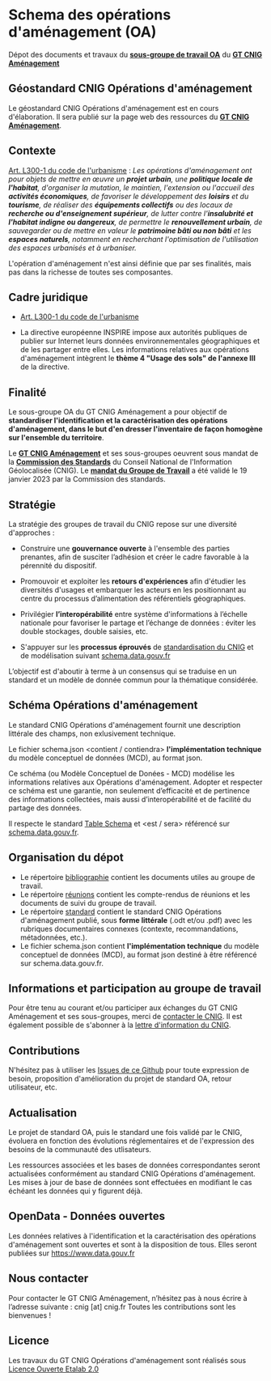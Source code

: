 # Schema des opérations d'aménagement (OA)
Dépot des documents et travaux du **[sous-groupe de travail OA](http://cnig.gouv.fr/gt-friches-a25940.html#Sous-groupe-Operations-d-amenagement)** du **[GT CNIG Aménagement](http://cnig.gouv.fr/gt-friches-a25940.html)**

## Géostandard CNIG Opérations d'aménagement

Le géostandard CNIG Opérations d'aménagement est en cours d'élaboration. Il sera publié sur la page web des ressources du **[GT CNIG Aménagement](http://cnig.gouv.fr/gt-friches-a25940.html)**.

## Contexte

[Art. L300-1 du code de l'urbanisme](https://www.legifrance.gouv.fr/codes/article_lc/LEGIARTI000037666634/2018-11-25) : *Les opérations d'aménagement ont pour objets de mettre en œuvre un **projet urbain**, une **politique locale de l'habitat**, d'organiser la mutation, le maintien, l'extension ou l'accueil des **activités économiques**, de favoriser le développement des **loisirs** et du **tourisme**, de réaliser des **équipements collectifs** ou des locaux de **recherche ou d'enseignement supérieur**, de lutter contre l'**insalubrité et l'habitat indigne ou dangereux**, de permettre le **renouvellement urbain**, de sauvegarder ou de mettre en valeur le **patrimoine bâti ou non bâti** et les **espaces naturels**, notamment en recherchant l'optimisation de l'utilisation des espaces urbanisés et à urbaniser.*

L'opération d'aménagement n'est ainsi définie que par ses finalités, mais pas dans la richesse de toutes ses composantes.

## Cadre juridique

- [Art. L300-1 du code de l'urbanisme](https://www.legifrance.gouv.fr/codes/article_lc/LEGIARTI000037666634/2018-11-25)
  
- La directive européenne INSPIRE impose aux autorités publiques de publier sur Internet leurs données environnementales géographiques et de les partager entre elles. Les informations relatives aux opérations d'aménagement intègrent le **thème 4 "Usage des sols" de l'annexe III** de la directive.

## Finalité
Le sous-groupe OA du GT CNIG Aménagement a pour objectif de **standardiser l'identification et la caractérisation des opérations d'aménagement, dans le but d'en dresser l'inventaire de façon homogène sur l'ensemble du territoire**.

Le **[GT CNIG Aménagement](http://cnig.gouv.fr/gt-friches-a25940.html)** et ses sous-groupes oeuvrent sous mandat de la **[Commission des Standards](http://cnig.gouv.fr/?page_id=640)** du Conseil National de l'Information Géolocalisée (CNIG). Le **[mandat du Groupe de Travail](http://cnig.gouv.fr/IMG/pdf/230119_mandat_gt_cnig_amenagement.pdf)** a été validé le 19 janvier 2023 par la Commission des standards.

## Stratégie

La stratégie des groupes de travail du CNIG repose sur une diversité d'approches :

- Construire une **gouvernance ouverte** à l'ensemble des parties prenantes, afin de susciter l’adhésion et créer le cadre favorable à la pérennité du dispositif.

- Promouvoir et exploiter les **retours d'expériences** afin d'étudier les diversités d'usages et embarquer les acteurs en les positionnant au centre du processus d’alimentation des référentiels géographiques.
    
- Privilégier **l’interopérabilité** entre système d'informations à l’échelle nationale pour favoriser le partage et l’échange de données : éviter les double stockages, double saisies, etc.

- S'appuyer sur les **processus éprouvés** de [standardisation du CNIG](http://cnig.gouv.fr/les-standards-cnig-a18959.html#Etapes-de-creation-d-un-Standard-CNIG) et de modélisation suivant [schema.data.gouv.fr](https://guides.etalab.gouv.fr/producteurs-schemas/)

L’objectif est d'aboutir à terme à un consensus qui se traduise en un standard et un modèle de donnée commun pour la thématique considérée.

## Schéma Opérations d'aménagement

Le standard CNIG Opérations d'aménagement fournit une description littérale des champs, non exlusivement technique.

Le fichier schema.json <contient / contiendra> **l'implémentation technique** du modèle conceptuel de données (MCD), au format json.

Ce schéma (ou Modèle Conceptuel de Donées - MCD) modélise les informations relatives aux Opérations d'aménagement. Adopter et respecter ce schéma est une garantie, non seulement d’efficacité et de pertinence des informations collectées, mais aussi d’interopérabilité et de facilité du partage des données.

Il respecte le standard [Table Schema](https://specs.frictionlessdata.io/table-schema/) et <est / sera> référencé sur [schema.data.gouv.fr](https://schema.data.gouv.fr). 

## Organisation du dépot

* Le répertoire [bibliographie](https://github.com/cnigfr/operations-amenagement/tree/main/bibliographie) contient les documents utiles au groupe de travail.
* Le répertoire [réunions](https://github.com/cnigfr/operations-amenagement/tree/main/r%C3%A9unions) contient les compte-rendus de réunions et les documents de suivi du groupe de travail.
* Le répertoire [standard](https://github.com/cnigfr/operations-amenagement/tree/main/standard) contient le standard CNIG Opérations d'aménagement publié, sous **forme littérale** (.odt et/ou .pdf) avec les rubriques documentaires connexes (contexte, recommandations, métadonnées, etc.).
* Le fichier schema.json contient **l'implémentation technique** du modèle conceptuel de données (MCD), au format json destiné à être référencé sur schema.data.gouv.fr.

## Informations et participation au groupe de travail
Pour être tenu au courant et/ou participer aux échanges du GT CNIG Aménagement et ses sous-groupes, merci de [contacter le CNIG](http://cnig.gouv.fr/spip.php?page=contact). Il est également possible de s'abonner à la [lettre d'information du CNIG](http://cnig.gouv.fr/).

## Contributions
N'hésitez pas à utiliser les [Issues de ce Github](https://github.com/cnigfr/operations-amenagement/issues) pour toute expression de besoin, proposition d'amélioration du projet de standard OA, retour utilisateur, etc.

## Actualisation
Le projet de standard OA, puis le standard une fois validé par le CNIG, évoluera en fonction des évolutions réglementaires et de l'expression des besoins de la communauté des utlisateurs.

Les ressources associées et les bases de données correspondantes seront actualisées conformément au standard CNIG Opérations d'aménagement.
Les mises à jour de base de données sont effectuées en modifiant le cas échéant les données qui y figurent déjà.

## OpenData - Données ouvertes
Les données relatives à l'identification et la caractérisation des opérations d'aménagement sont ouvertes et sont à la disposition de tous.
Elles seront publiées sur https://www.data.gouv.fr

## Nous contacter
Pour contacter le GT CNIG Aménagement, n’hésitez pas à nous écrire à l’adresse suivante : cnig [at] cnig.fr
Toutes les contributions sont les bienvenues !

## Licence
Les travaux du GT CNIG Opérations d'aménagement sont réalisés sous [Licence Ouverte Etalab 2.0](https://www.etalab.gouv.fr/licence-ouverte-open-licence/)

